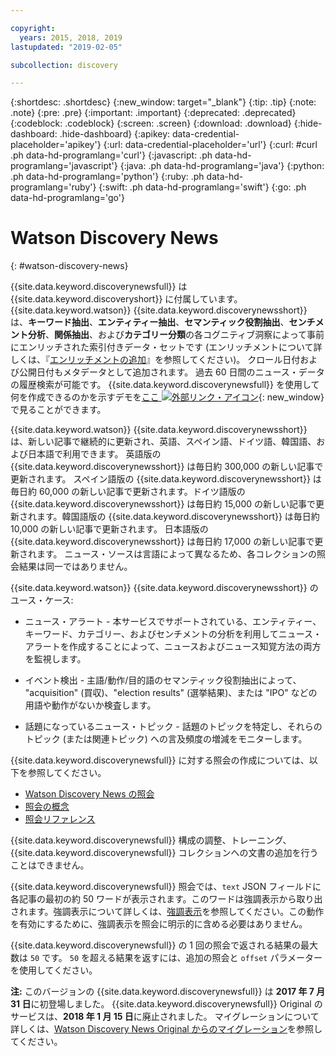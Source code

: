 ```yaml
---

copyright:
  years: 2015, 2018, 2019
lastupdated: "2019-02-05"

subcollection: discovery

---
```


{:shortdesc: .shortdesc}
{:new_window: target="_blank"}
{:tip: .tip}
{:note: .note}
{:pre: .pre}
{:important: .important}
{:deprecated: .deprecated}
{:codeblock: .codeblock}
{:screen: .screen}
{:download: .download}
{:hide-dashboard: .hide-dashboard}
{:apikey: data-credential-placeholder='apikey'} 
{:url: data-credential-placeholder='url'}
{:curl: #curl .ph data-hd-programlang='curl'}
{:javascript: .ph data-hd-programlang='javascript'}
{:java: .ph data-hd-programlang='java'}
{:python: .ph data-hd-programlang='python'}
{:ruby: .ph data-hd-programlang='ruby'}
{:swift: .ph data-hd-programlang='swift'}
{:go: .ph data-hd-programlang='go'}

# Watson Discovery News
{: #watson-discovery-news}

{{site.data.keyword.discoverynewsfull}} は {{site.data.keyword.discoveryshort}} に付属しています。 {{site.data.keyword.watson}} {{site.data.keyword.discoverynewsshort}} は、**キーワード抽出**、**エンティティー抽出**、**セマンティック役割抽出**、**センチメント分析**、**関係抽出**、および**カテゴリー分類**の各コグニティブ洞察によって事前にエンリッチされた索引付きデータ・セットです (エンリッチメントについて詳しくは、『[エンリッチメントの追加](/docs/services/discovery?topic=discovery-configservice#adding-enrichments)』を参照してください)。 クロール日付および公開日付もメタデータとして追加されます。 過去 60 日間のニュース・データの履歴検索が可能です。 {{site.data.keyword.discoverynewsfull}} を使用して何を作成できるのかを示すデモを[ここ ![外部リンク・アイコン](../../icons/launch-glyph.svg "外部リンク・アイコン")](https://discovery-news-demo.ng.bluemix.net/){: new_window} で見ることができます。

{{site.data.keyword.watson}} {{site.data.keyword.discoverynewsshort}} は、新しい記事で継続的に更新され、英語、スペイン語、ドイツ語、韓国語、および日本語で利用できます。 英語版の {{site.data.keyword.discoverynewsshort}} は毎日約 300,000 の新しい記事で更新されます。 スペイン語版の {{site.data.keyword.discoverynewsshort}} は毎日約 60,000 の新しい記事で更新されます。ドイツ語版の {{site.data.keyword.discoverynewsshort}} は毎日約 15,000 の新しい記事で更新されます。韓国語版の {{site.data.keyword.discoverynewsshort}} は毎日約 10,000 の新しい記事で更新されます。 日本語版の {{site.data.keyword.discoverynewsshort}} は毎日約 17,000 の新しい記事で更新されます。 ニュース・ソースは言語によって異なるため、各コレクションの照会結果は同一ではありません。

{{site.data.keyword.watson}} {{site.data.keyword.discoverynewsshort}} のユース・ケース:

- ニュース・アラート - 本サービスでサポートされている、エンティティー、キーワード、カテゴリー、およびセンチメントの分析を利用してニュース・アラートを作成することによって、ニュースおよびニュース知覚方法の両方を監視します。

- イベント検出 - 主語/動作/目的語のセマンティック役割抽出によって、 "acquisition" (買収)、"election results"  (選挙結果)、または "IPO" などの用語や動作がないか検査します。

- 話題になっているニュース・トピック -  話題のトピックを特定し、それらのトピック (または関連トピック) への言及頻度の増減をモニターします。

{{site.data.keyword.discoverynewsfull}} に対する照会の作成については、以下を参照してください。
- [Watson Discovery News の照会](/docs/services/discovery?topic=discovery-query-concepts#querying-news)
- [照会の概念](/docs/services/discovery?topic=discovery-query-concepts)
- [照会リファレンス](/docs/services/discovery?topic=discovery-query-reference#query-reference)

{{site.data.keyword.discoverynewsfull}} 構成の調整、トレーニング、{{site.data.keyword.discoverynewsfull}} コレクションへの文書の追加を行うことはできません。

{{site.data.keyword.discoverynewsfull}} 照会では、`text` JSON フィールドに各記事の最初の約 50 ワードが表示されます。このワードは強調表示から取り出されます。強調表示について詳しくは、[強調表示](/docs/services/discovery?topic=discovery-query-parameters#highlight)を参照してください。この動作を有効にするために、強調表示を照会に明示的に含める必要はありません。

{{site.data.keyword.discoverynewsfull}} の 1 回の照会で返される結果の最大数は `50` です。 `50` を超える結果を返すには、追加の照会と `offset` パラメーターを使用してください。

**注:** このバージョンの {{site.data.keyword.discoverynewsfull}} は **2017 年 7 月 31 日**に初登場しました。 {{site.data.keyword.discoverynewsfull}} Original のサービスは、**2018 年 1 月 15 日**に廃止されました。 マイグレーションについて詳しくは、[Watson Discovery News Original からのマイグレーション](/docs/services/discovery?topic=discovery-migrate-bwdn#migrate-bwdn)を参照してください。
